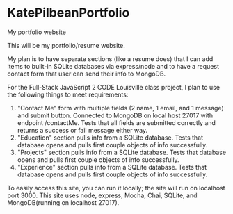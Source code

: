 # KatePilbeanPortfolio
My portfolio website

This will be my portfolio/resume website.  

My plan is to have separate sections (like a resume does) that I can add items to built-in SQLite databases via express/node and to have a request contact form that user can send their info to MongoDB.

For the Full-Stack JavaScript 2 CODE Louisville class project, I plan to use the following things to meet requirements:
1. "Contact Me" form with multiple fields (2 name, 1 email, and 1 message) and submit button. Connected to MongoDB on local host 27017 with endpoint /contactMe. Tests that all fields are submitted correctly and returns a success or fail message either way.
2. "Education" section pulls info from a SQLite database. Tests that database opens and pulls first couple objects of info successfully.
3. "Projects" section pulls info from a SQLite database. Tests that database opens and pulls first couple objects of info successfully.
4. "Experience" section pulls info from a SQLite database. Tests that database opens and pulls first couple objects of info successfully.

To easily access this site, you can run it locally; the site will run on localhost port 3000. This site uses node, express, Mocha, Chai, SQLite, and MongoDB(running on localhost 27017).